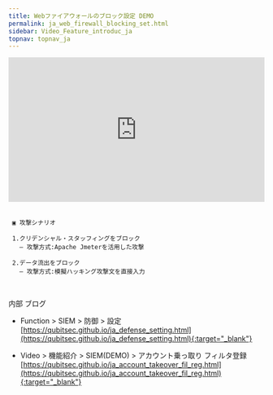 ```yaml
---
title: Webファイアウォールのブロック設定 DEMO
permalink: ja_web_firewall_blocking_set.html
sidebar: Video_Feature_introduc_ja
topnav: topnav_ja
---
```


<style>.embed-container { position: relative; padding-bottom: 56.25%; height: 0; overflow: hidden; max-width: 100%; } .embed-container iframe, .embed-container object, .embed-container embed { position: absolute; top: 0; left: 0; width: 100%; height: 100%; }</style><div class='embed-container'><iframe src='https://www.youtube.com/embed/sDssT98NCg0' frameborder='0' allowfullscreen></iframe></div>

<br />

     ▣ 攻撃シナリオ
     
     1.クリデンシャル・スタッフィングをブロック
       – 攻撃方式:Apache Jmeterを活用した攻撃
     
     2.データ流出をブロック
       – 攻撃方式:模擬ハッキング攻撃文を直接入力

<br />

内部 ブログ  

- Function > SIEM > 防御 > 設定   
[https://qubitsec.github.io/ja_defense_setting.html](https://qubitsec.github.io/ja_defense_setting.html){:target="_blank"}

- Video > 機能紹介 > SIEM(DEMO) > アカウント乗っ取り フィルタ登録   
[https://qubitsec.github.io/ja_account_takeover_fil_reg.html](https://qubitsec.github.io/ja_account_takeover_fil_reg.html){:target="_blank"}